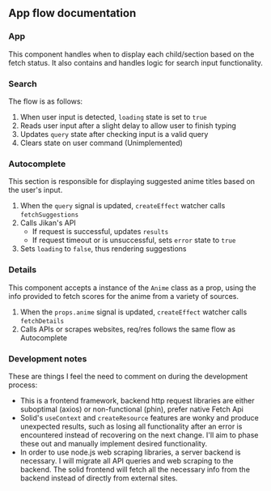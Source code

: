 ## App flow documentation

### App
This component handles when to display each child/section based on the fetch status. It also contains and handles logic for search input functionality.

### Search
The flow is as follows:
1. When user input is detected, `loading` state is set to `true`
2. Reads user input after a slight delay to allow user to finish typing
3. Updates `query` state after checking input is a valid query
4. Clears state on user command (Unimplemented)

### Autocomplete
This section is responsible for displaying suggested anime titles based on the user's input.
1. When the `query` signal is updated, `createEffect` watcher calls `fetchSuggestions` 
2. Calls Jikan's API
   - If request is successful, updates `results`
   - If request timeout or is unsuccessful, sets `error` state to `true`
3. Sets `loading` to `false`, thus rendering suggestions

### Details
This component accepts a instance of the `Anime` class as a prop, using the info provided to fetch scores for the anime from a variety of sources.
1. When the `props.anime` signal is updated, `createEffect` watcher calls `fetchDetails` 
2. Calls APIs or scrapes websites, req/res follows the same flow as Autocomplete

### Development notes
These are things I feel the need to comment on during the development process:
- This is a frontend framework, backend http request libraries are either suboptimal (axios) or non-functional (phin), prefer native Fetch Api
- Solid's `useContext` and `createResource` features are wonky and produce unexpected results, such as losing all functionality after an error is encountered instead of recovering on the next change. I'll aim to phase these out and manually implement desired functionality.
- In order to use node.js web scraping libraries, a server backend is necessary. I will migrate all API queries and web scraping to the backend. The solid frontend will fetch all the necessary info from the backend instead of directly from external sites.
